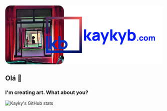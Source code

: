 ![Header Image](./assets/header.png)

## Olá 👋

### I'm creating art. What about you?

![Kayky's GitHub stats](https://github-readme-stats.vercel.app/api?username=kaykyb)
